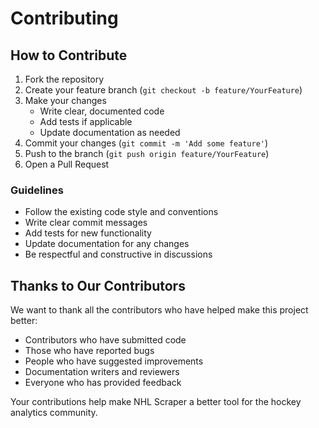 # Contributing

## How to Contribute

1. Fork the repository
2. Create your feature branch (`git checkout -b feature/YourFeature`)
3. Make your changes
   - Write clear, documented code
   - Add tests if applicable
   - Update documentation as needed
4. Commit your changes (`git commit -m 'Add some feature'`)
5. Push to the branch (`git push origin feature/YourFeature`)
6. Open a Pull Request

### Guidelines

- Follow the existing code style and conventions
- Write clear commit messages
- Add tests for new functionality
- Update documentation for any changes
- Be respectful and constructive in discussions

## Thanks to Our Contributors

We want to thank all the contributors who have helped make this project better:

- Contributors who have submitted code
- Those who have reported bugs
- People who have suggested improvements
- Documentation writers and reviewers
- Everyone who has provided feedback

Your contributions help make NHL Scraper a better tool for the hockey analytics community.
